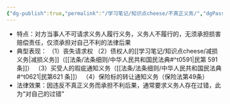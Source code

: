 ```yaml
---
{"dg-publish":true,"permalink":"/学习笔记/知识点cheese/不真正义务/","dgPassFrontmatter":true}
---
```


- 特点：对方当事人不可请求义务人履行义务，义务人不履行的，无须承担损害赔偿责任，仅须承担对自己不利的法律后果
- 典型表现：
（1）丧失请求权
（2）债权人的[[学习笔记/知识点cheese/减损义务\|减损义务]]（[[法条/法条细则/中华人民共和国民法典#^t0591\|民第 591 条]]）
（3）买受人的瑕疵通知义务（[[法条/法条细则/中华人民共和国民法典#^t0621\|民第621 条]]）
（4）保险标的转让通知义务（保险法第49条）
- 法律效果：因违反不真正义务而承担不利后果，通常要求义务人存在过错，此为“对自己的过错”